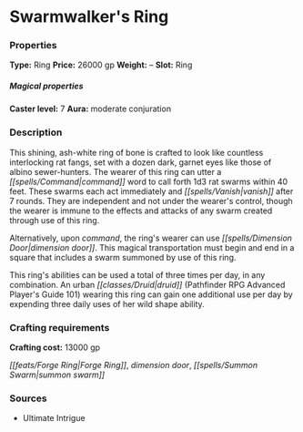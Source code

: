﻿---
Title: "Swarmwalker's Ring"
Type: "Ring"
Price: "26000 gp"
Weight: "–"
Slot: "Ring"
Caster level: "7"
Aura: "moderate conjuration"
Description: |
  "This shining, ash-white ring of bone is crafted to look like countless interlocking rat fangs, set with a dozen dark, garnet eyes like those of albino sewer-hunters. The wearer of this ring can utter a command word to call forth 1d3 rat swarms within 40 feet. These swarms each act immediately and vanish after 7 rounds. They are independent and not under the wearer's control, though the wearer is immune to the effects and attacks of any swarm created through use of this ring.
  Alternatively, upon command, the ring's wearer can use _dimension door_. This magical transportation must begin and end in a square that includes a swarm summoned by use of this ring.
  This ring's abilities can be used a total of three times per day, in any combination. An urban druid (_Pathfinder RPG Advanced Player's Guide 101_) wearing this ring can gain one additional use per day by expending three daily uses of her wild shape ability."
Crafting cost: "13000 gp"
Sources: "['Ultimate Intrigue']"
---

# Swarmwalker's Ring

### Properties

**Type:** Ring **Price:** 26000 gp **Weight:** – **Slot:** Ring

##### Magical properties

**Caster level:** 7 **Aura:** moderate conjuration

### Description

This shining, ash-white ring of bone is crafted to look like countless interlocking rat fangs, set with a dozen dark, garnet eyes like those of albino sewer-hunters. The wearer of this ring can utter a _[[spells/Command|command]]_ word to call forth 1d3 rat swarms within 40 feet. These swarms each act immediately and _[[spells/Vanish|vanish]]_ after 7 rounds. They are independent and not under the wearer's control, though the wearer is immune to the effects and attacks of any swarm created through use of this ring.

Alternatively, upon _command_, the ring's wearer can use _[[spells/Dimension Door|dimension door]]_. This magical transportation must begin and end in a square that includes a swarm summoned by use of this ring.

This ring's abilities can be used a total of three times per day, in any combination. An urban _[[classes/Druid|druid]]_ (Pathfinder RPG Advanced Player's Guide 101) wearing this ring can gain one additional use per day by expending three daily uses of her wild shape ability.

### Crafting requirements

**Crafting cost:** 13000 gp

_[[feats/Forge Ring|Forge Ring]]_, _dimension door_, _[[spells/Summon Swarm|summon swarm]]_

### Sources

* Ultimate Intrigue